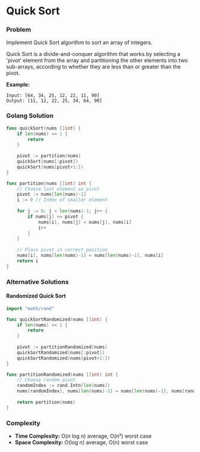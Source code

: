 # Quick Sort

### Problem
Implement Quick Sort algorithm to sort an array of integers.

Quick Sort is a divide-and-conquer algorithm that works by selecting a 'pivot' element from the array and partitioning the other elements into two sub-arrays, according to whether they are less than or greater than the pivot.

**Example:**
```
Input: [64, 34, 25, 12, 22, 11, 90]
Output: [11, 12, 22, 25, 34, 64, 90]
```

### Golang Solution

```go
func quickSort(nums []int) {
    if len(nums) <= 1 {
        return
    }
    
    pivot := partition(nums)
    quickSort(nums[:pivot])
    quickSort(nums[pivot+1:])
}

func partition(nums []int) int {
    // Choose last element as pivot
    pivot := nums[len(nums)-1]
    i := 0 // Index of smaller element
    
    for j := 0; j < len(nums)-1; j++ {
        if nums[j] <= pivot {
            nums[i], nums[j] = nums[j], nums[i]
            i++
        }
    }
    
    // Place pivot in correct position
    nums[i], nums[len(nums)-1] = nums[len(nums)-1], nums[i]
    return i
}
```

### Alternative Solutions

#### **Randomized Quick Sort**
```go
import "math/rand"

func quickSortRandomized(nums []int) {
    if len(nums) <= 1 {
        return
    }
    
    pivot := partitionRandomized(nums)
    quickSortRandomized(nums[:pivot])
    quickSortRandomized(nums[pivot+1:])
}

func partitionRandomized(nums []int) int {
    // Choose random pivot
    randomIndex := rand.Intn(len(nums))
    nums[randomIndex], nums[len(nums)-1] = nums[len(nums)-1], nums[randomIndex]
    
    return partition(nums)
}
```

### Complexity
- **Time Complexity:** O(n log n) average, O(n²) worst case
- **Space Complexity:** O(log n) average, O(n) worst case
